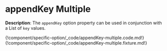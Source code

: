 # appendKey Multiple

__Description__: The `appendKey` option property can be used in conjunction with a List of `key` values.

{!component/specific-option/_code/appendKey-multiple.code.md!}
{!component/specific-option/_code/appendKey-multiple.fixture.md!}

<div class="cf"></div>
<div class="end"></div>

